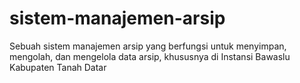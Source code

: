 # sistem-manajemen-arsip
Sebuah sistem manajemen arsip yang berfungsi untuk menyimpan, mengolah, dan mengelola data arsip, khususnya di Instansi Bawaslu Kabupaten Tanah Datar
